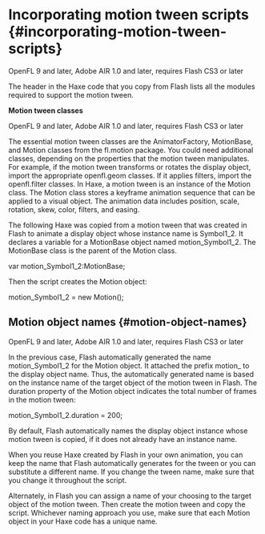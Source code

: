 # Incorporating motion tween scripts {#incorporating-motion-tween-scripts}

OpenFL 9 and later, Adobe AIR 1.0 and later, requires Flash CS3 or later

The header in the Haxe code that you copy from Flash lists all the modules required to support the motion tween.

**Motion tween classes**

OpenFL 9 and later, Adobe AIR 1.0 and later, requires Flash CS3 or later

The essential motion tween classes are the AnimatorFactory, MotionBase, and Motion classes from the fl.motion package. You could need additional classes, depending on the properties that the motion tween manipulates. For example, if the motion tween transforms or rotates the display object, import the appropriate openfl.geom classes. If it applies filters, import the openfl.filter classes. In Haxe, a motion tween is an instance of the Motion class. The Motion class stores a keyframe animation sequence that can be applied to a visual object. The animation data includes position, scale, rotation, skew, color, filters, and easing.

The following Haxe was copied from a motion tween that was created in Flash to animate a display object whose instance name is Symbol1_2\. It declares a variable for a MotionBase object named motion_Symbol1_2\. The MotionBase class is the parent of the Motion class.

var motion_Symbol1_2:MotionBase;

Then the script creates the Motion object:

motion_Symbol1_2 = new Motion();

## Motion object names {#motion-object-names}

OpenFL 9 and later, Adobe AIR 1.0 and later, requires Flash CS3 or later

In the previous case, Flash automatically generated the name motion_Symbol1_2 for the Motion object. It attached the prefix motion_ to the display object name. Thus, the automatically generated name is based on the instance name of the target object of the motion tween in Flash. The duration property of the Motion object indicates the total number of frames in the motion tween:

motion_Symbol1_2.duration = 200;

By default, Flash automatically names the display object instance whose motion tween is copied, if it does not already have an instance name.

When you reuse Haxe created by Flash in your own animation, you can keep the name that Flash automatically generates for the tween or you can substitute a different name. If you change the tween name, make sure that you change it throughout the script.

Alternately, in Flash you can assign a name of your choosing to the target object of the motion tween. Then create the motion tween and copy the script. Whichever naming approach you use, make sure that each Motion object in your Haxe code has a unique name.